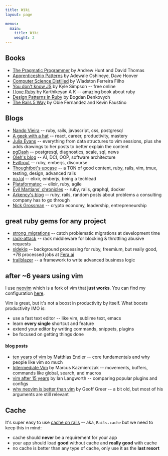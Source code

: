 ```yaml
---
title: Wiki
layout: page

menus:
  main:
    title: Wiki
    weight: 2
---
```



## Books

* [The Pragmatic Programmer](https://pragprog.com/book/tpp/the-pragmatic-programmer) by Andrew Hunt and David Thomas
* [Apprenticeship Patterns](https://www.goodreads.com/book/show/5608045-apprenticeship-patterns) by Adewale Oshineye, Dave Hoover
* [Computer Science Distilled](https://code.energy/computer-science-distilled/) by Wladston Ferreira Filho
* [You don't know JS](https://github.com/getify/You-Dont-Know-JS) by Kyle Simpson -- free online
* [I love Ruby](https://i-love-ruby.gitlab.io/) by Karthikeyan A K -- amazing book about ruby
* [Design Patterns in Ruby](https://bogdanvlviv.com/posts/ruby/patterns/design-patterns-in-ruby.html) by Bogdan Denkovych
* [The Rails 5 Way](https://leanpub.com/tr5w) by Obie Fernandez and Kevin Faustino


## Blogs

* [Nando Vieira](https://nandovieira.com/) -- ruby, rails, javascript, css, postgresql
* [A geek with a hat](https://swizec.com/blog/) -- react, career, productivity, mastery
* [Julia Evans](https://jvns.ca/) -- everything from data structures to vim sessions, plus she adds drawings to her posts to better explain the content
* [pgDash](https://pgdash.io/blog/index.html) -- postgresql, diagnostics, scale, sql, news
* [Oleh's blog](https://www.ludyna.com/oleh/posts) -- AI, DCI, OOP, software architecture
* [Eviltrout](https://eviltrout.com/) -- ruby, emberjs, discourse
* [Thoughtbot's upcase](https://thoughtbot.com/upcase/practice) -- a TON of good content, ruby, rails, vim, tmux, testing, design, advanced rails
* [no.lol](https://www.no.lol/) -- elixir, emberjs, being a techlead
* [Plataformatec](http://blog.plataformatec.com.br/category/english/) -- elixir, ruby, agile
* [Evil Martians' chronicles](https://evilmartians.com/chronicles) -- ruby, rails, graphql, docker
* [Arkency's blog](https://blog.arkency.com) -- ruby, rails, random posts about problems a consulting company has to go through
* [Nick Grossman](https://www.nickgrossman.is/) -- crypto economy, leadership, entrepreneurship

## great ruby gems for any project

* [strong\_migrations](https://github.com/ankane/strong_migrations) -- catch problematic migrations at development time
* [rack-attack](https://github.com/kickstarter/rack-attack) -- rack middleware for blocking & throttling abusive requests
* [sidekiq](https://github.com/mperham/sidekiq) -- background processing for ruby, freemium, but really good, +7B processed jobs at [Fera.ai](https://www.fera.ai/)
* [trailblazer](http://trailblazer.to/) -- a framework to write advanced business logic


## after ~6 years using vim

I use [neovim](https://neovim.io/) which is a fork of vim that **just works**. You can find my configuration [here](https://github.com/lucasprag/vimlociraptor).

Vim is great, but it's not a boost in productivity by itself. What boosts productivity IMO is:

* use a fast text editor -- like vim, sublime text, emacs
* learn **every single** shortcut and feature
* extend your editor by writing commands, snippets, plugins
* be focused on getting things done

#### blog posts

* [ten years of vim](https://endler.dev/2018/ten-years-of-vim/) by Matthias Endler -- core fundamentals and why people like vim so much
* [Intermediate Vim](https://mkaz.blog/code/intermediate-vim/) by Marcus Kazmierczak -- movements, buffers, commands like global, search, and macros
* [vim after 15 years](https://statico.github.io/vim3.html) by Ian Langworth -- comparing popular plugins and configs
* [why neovim is better than vim](https://geoff.greer.fm/2015/01/15/why-neovim-is-better-than-vim/) by Geoff Greer -- a bit old, but most of his arguments are still relevant

## Cache

It's super easy to use [cache on rails](https://guides.rubyonrails.org/caching_with_rails.html) -- aka, `Rails.cache` but we need to keep this in mind:

* cache should **never** be a requirement for your app
* your app should load **good** without cache and **really good** with cache
* no cache is better than any type of cache, only use it as the **last resort**

